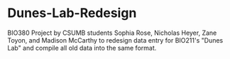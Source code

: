 # Dunes-Lab-Redesign
BIO380 Project by CSUMB students Sophia Rose, Nicholas Heyer, Zane Toyon, and Madison McCarthy to redesign data entry for BIO211's "Dunes Lab" and compile all old data into the same format.
